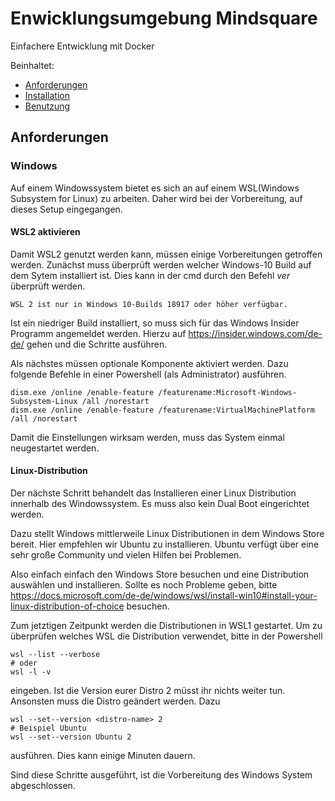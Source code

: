 # Enwicklungsumgebung Mindsquare

Einfachere Entwicklung mit Docker


Beinhaltet:

- [Anforderungen](#anforderungen)
- [Installation](#installation)
- [Benutzung](#benutzung)


## Anforderungen  

### Windows

Auf einem Windowssystem bietet es sich an auf einem WSL(Windows Subsystem for Linux) zu arbeiten. Daher wird bei der Vorbereitung, auf dieses Setup eingegangen.

#### WSL2 aktivieren
Damit WSL2 genutzt werden kann, müssen einige Vorbereitungen getroffen werden. Zunächst muss überprüft werden welcher Windows-10 Build auf dem Sytem installiert ist.
Dies kann in der cmd durch den Befehl *ver* überprüft werden.

`WSL 2 ist nur in Windows 10-Builds 18917 oder höher verfügbar.` 

Ist ein niedriger Build installiert, so muss sich für das Windows Insider Programm angemeldet werden.
Hierzu auf https://insider.windows.com/de-de/ gehen und die Schritte ausführen.

Als nächstes müssen optionale Komponente aktiviert werden. Dazu folgende Befehle in einer Powershell (als Administrator) ausführen. 

    dism.exe /online /enable-feature /featurename:Microsoft-Windows-Subsystem-Linux /all /norestart  
    dism.exe /online /enable-feature /featurename:VirtualMachinePlatform /all /norestart

Damit die Einstellungen wirksam werden, muss das System einmal neugestartet werden.  

#### Linux-Distribution  
Der nächste Schritt behandelt das Installieren einer Linux Distribution innerhalb des Windowssystem. Es muss also kein Dual Boot eingerichtet werden.

Dazu stellt Windows mittlerweile Linux Distributionen in dem Windows Store bereit. Hier empfehlen wir Ubuntu zu installieren. 
Ubuntu verfügt über eine sehr große Community und vielen Hilfen bei Problemen.  

Also einfach einfach den Windows Store besuchen und eine Distribution auswählen und installieren. Sollte es noch Probleme geben, bitte https://docs.microsoft.com/de-de/windows/wsl/install-win10#install-your-linux-distribution-of-choice besuchen. 

Zum jetztigen Zeitpunkt werden die Distributionen in WSL1 gestartet. Um zu überprüfen welches WSL die Distribution verwendet, bitte in der Powershell  
  
    wsl --list --verbose
    # oder  
    wsl -l -v  
    
eingeben. Ist die Version eurer Distro 2 müsst ihr nichts weiter tun.  
Ansonsten muss die Distro geändert werden. Dazu  

    wsl --set--version <distro-name> 2
    # Beispiel Ubuntu
    wsl --set--version Ubuntu 2 
    
ausführen. Dies kann einige Minuten dauern.  

Sind diese Schritte ausgeführt, ist die Vorbereitung des Windows System abgeschlossen.  



